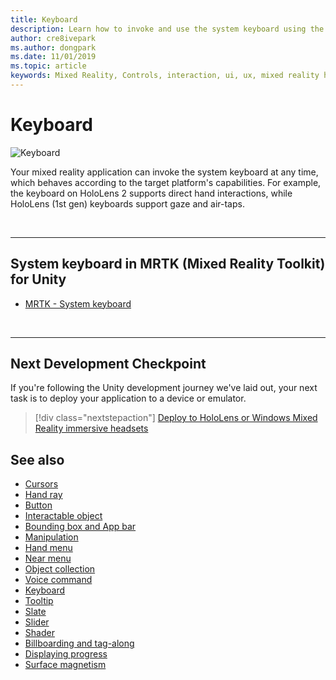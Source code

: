 ```yaml
---
title: Keyboard
description: Learn how to invoke and use the system keyboard using the Mixed Reality Toolkit.
author: cre8ivepark
ms.author: dongpark
ms.date: 11/01/2019
ms.topic: article
keywords: Mixed Reality, Controls, interaction, ui, ux, mixed reality headset, windows mixed reality headset, virtual reality headset, HoloLens, keyboard, MRTK, Mixed Reality Toolkit
---
```


# Keyboard

![Keyboard](images/UX_Hero_Keyboard.jpg)

Your mixed reality application can invoke the system keyboard at any time, which behaves according to the target platform's capabilities. For example, the keyboard on HoloLens 2 supports direct hand interactions, while HoloLens (1st gen) keyboards support gaze and air-taps.

<br>

---

## System keyboard in MRTK (Mixed Reality Toolkit) for Unity

* [MRTK - System keyboard](/windows/mixed-reality/mrtk-unity/features/ux-building-blocks/system-keyboard)

<br>

---

## Next Development Checkpoint

If you're following the Unity development journey we've laid out, your next task is to deploy your application to a device or emulator.

> [!div class="nextstepaction"]
> [Deploy to HoloLens or Windows Mixed Reality immersive headsets](../develop/platform-capabilities-and-apis/using-visual-studio.md)

## See also

* [Cursors](cursors.md)
* [Hand ray](point-and-commit.md)
* [Button](button.md)
* [Interactable object](interactable-object.md)
* [Bounding box and App bar](app-bar-and-bounding-box.md)
* [Manipulation](direct-manipulation.md)
* [Hand menu](hand-menu.md)
* [Near menu](near-menu.md)
* [Object collection](object-collection.md)
* [Voice command](voice-input.md)
* [Keyboard](keyboard.md)
* [Tooltip](tooltip.md)
* [Slate](slate.md)
* [Slider](slider.md)
* [Shader](shader.md)
* [Billboarding and tag-along](billboarding-and-tag-along.md)
* [Displaying progress](progress.md)
* [Surface magnetism](surface-magnetism.md)